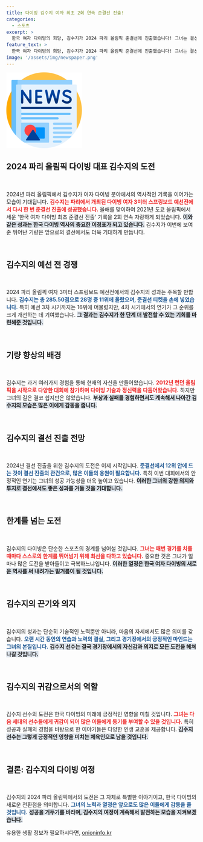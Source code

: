 ```yaml
---
title: 다이빙 김수지 여자 최초 2회 연속 준결선 진출!
categories:
  - 스포츠
excerpt: >
  한국 여자 다이빙의 희망, 김수지가 2024 파리 올림픽 준결선에 진출했습니다! 그녀는 결선 진출을 향한 도전에 나섰고, 12위 이내 순위에 들면 역사적인 순간을 맞이합니다. 김수지의 놀라운 여정에 함께하세요!
feature_text: >
  한국 여자 다이빙의 희망, 김수지가 2024 파리 올림픽 준결선에 진출했습니다! 그녀는 결선 진출을 향한 도전에 나섰고, 12위 이내 순위에 들면 역사적인 순간을 맞이합니다. 김수지의 놀라운 여정에 함께하세요!
image: '/assets/img/newspaper.png'
---
```


<p><img src="/assets/img/newspaper.png" alt="kimp 속보" /></p>

<h2 data-ke-size="size26">2024 파리 올림픽 다이빙 대표 김수지의 도전</h2>

<p data-ke-size="size16">&nbsp;</p>  

<p data-ke-size="size16">2024년 파리 올림픽에서 김수지가 여자 다이빙 분야에서의 역사적인 기록을 이어가는 모습이 기대됩니다. <b><span style="color: #ee2323;">김수지는 파리에서 개최된 다이빙 여자 3미터 스프링보드 예선전에서 다시 한 번 준결선 진출에 성공했습니다.</span></b> 올해를 맞이하여 2021년 도쿄 올림픽에서 세운 '한국 여자 다이빙 최초 준결선 진출' 기록을 2회 연속 자랑하게 되었습니다. <b><span style="background-color: #21538527;">이와 같은 성과는 한국 다이빙 역사의 중요한 이정표가 되고 있습니다.</span></b> 김수지가 이번에 보여준 뛰어난 기량은 앞으로의 결선에서도 더욱 기대하게 만듭니다.</p>

<p data-ke-size="size16">&nbsp;</p>  

<h2 data-ke-size="size26">김수지의 예선 전 경쟁</h2>

<p data-ke-size="size16">&nbsp;</p>  

<p data-ke-size="size16">2024 파리 올림픽 여자 3미터 스프링보드 예선전에서의 김수지의 성과는 주목할 만합니다. <b><span style="color: #1a5490;">김수지는 총 285.50점으로 28명 중 11위에 올랐으며, 준결선 티켓을 손에 넣었습니다.</span></b> 특히 예선 3차 시기까지는 16위에 머물렀지만, 4차 시기에서의 연기가 그 순위를 크게 개선하는 데 기여했습니다. <b><span style="background-color: #21538527;">그 결과는 김수지가 한 단계 더 발전할 수 있는 기회를 마련해준 것입니다.</span></b> </p>

<p data-ke-size="size16">&nbsp;</p>  

<h2 data-ke-size="size26">기량 향상의 배경</h2>

<p data-ke-size="size16">&nbsp;</p>  

<p data-ke-size="size16">김수지는 과거 여러가지 경험을 통해 현재의 자신을 만들어왔습니다. <b><span style="color: #ee2323;">2012년 런던 올림픽을 시작으로 다양한 대회에 참가하며 다이빙 기술과 정신력을 다듬어왔습니다.</span></b> 하지만 그녀의 길은 결코 쉽지만은 않았습니다. <b><span style="background-color: #21538527;">부상과 실패를 경험하면서도 계속해서 나아간 김수지의 모습은 많은 이에게 감동을 줍니다.</span></b></p>

<p data-ke-size="size16">&nbsp;</p>  

<h2 data-ke-size="size26">김수지의 결선 진출 전망</h2>

<p data-ke-size="size16">&nbsp;</p>  

<p data-ke-size="size16">2024년 결선 진출을 위한 김수지의 도전은 이제 시작입니다. <b><span style="color: #1a5490;">준결선에서 12위 안에 드는 것이 결선 진출의 관건으로, 많은 이들의 응원이 필요합니다.</span></b> 특히 이번 대회에서의 안정적인 연기는 그녀의 성공 가능성을 더욱 높이고 있습니다. <b><span style="background-color: #21538527;">이러한 그녀의 강한 의지와 투지로 결선에서도 좋은 성과를 거둘 것을 기대합니다.</span></b></p>

<p data-ke-size="size16">&nbsp;</p>  

<h2 data-ke-size="size26">한계를 넘는 도전</h2>

<p data-ke-size="size16">&nbsp;</p>  

<p data-ke-size="size16">김수지의 다이빙은 단순한 스포츠의 경계를 넘어설 것입니다. <b><span style="color: #ee2323;">그녀는 매번 경기를 치를 때마다 스스로의 한계를 뛰어넘기 위해 최선을 다하고 있습니다.</span></b> 중요한 것은 그녀가 얼마나 많은 도전을 받아들이고 극복하느냐입니다. <b><span style="background-color: #21538527;">이러한 열정은 한국 여자 다이빙의 새로운 역사를 써 내려가는 밑거름이 될 것입니다.</span></b></p>

<p data-ke-size="size16">&nbsp;</p>  

<h2 data-ke-size="size26">김수지의 끈기와 의지</h2>

<p data-ke-size="size16">&nbsp;</p>  

<p data-ke-size="size16">김수지의 성과는 단순히 기술적인 노력뿐만 아니라, 마음의 자세에서도 많은 의미를 갖습니다. <b><span style="color: #1a5490;">오랜 시간 동안의 연습과 노력의 결실, 그리고 경기장에서의 긍정적인 마인드는 그녀의 본질입니다.</span></b> <b><span style="background-color: #21538527;">김수지 선수는 결국 경기장에서의 자신감과 의지로 모든 도전을 헤쳐나갈 것입니다.</span></b></p>

<p data-ke-size="size16">&nbsp;</p>  

<h2 data-ke-size="size26">김수지의 귀감으로서의 역할</h2>

<p data-ke-size="size16">&nbsp;</p>  

<p data-ke-size="size16">김수지 선수의 도전은 한국 다이빙의 미래에 긍정적인 영향을 미칠 것입니다. <b><span style="color: #ee2323;">그녀는 다음 세대의 선수들에게 귀감이 되어 많은 이들에게 동기를 부여할 수 있을 것입니다.</span></b> 특히 성공과 실패의 경험을 바탕으로 한 이야기들은 다양한 인생 교훈을 제공합니다. <b><span style="background-color: #21538527;">김수지 선수는 그렇게 긍정적인 영향을 미치는 체육인으로 남을 것입니다.</span></b></p>

<p data-ke-size="size16">&nbsp;</p>  

<h2 data-ke-size="size26">결론: 김수지의 다이빙 여정</h2>

<p data-ke-size="size16">&nbsp;</p>  

<p data-ke-size="size16">김수지의 2024 파리 올림픽에서의 도전은 그 자체로 특별한 이야기이고, 한국 다이빙의 새로운 전환점을 의미합니다. <b><span style="color: #1a5490;">그녀의 노력과 열정은 앞으로도 많은 이들에게 감동을 줄 것입니다.</span></b> <b><span style="background-color: #21538527;">성공을 거두기를 바라며, 김수지의 여정이 계속해서 발전하는 모습을 지켜보겠습니다.</span></b></p>
유용한 생활 정보가 필요하시다면, <a href="https://onioninfo.kr" rel="dofollow">onioninfo.kr</a>


